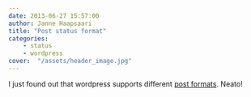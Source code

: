 ```yaml
---
date: 2013-06-27 15:57:00
author: Janne Haapsaari
title: "Post status format"
categories:
    - status
    - wordpress
cover:  "/assets/header_image.jpg"
---
```


I just found out that wordpress supports different [post formats](http://codex.wordpress.org/Post_Formats). Neato!
